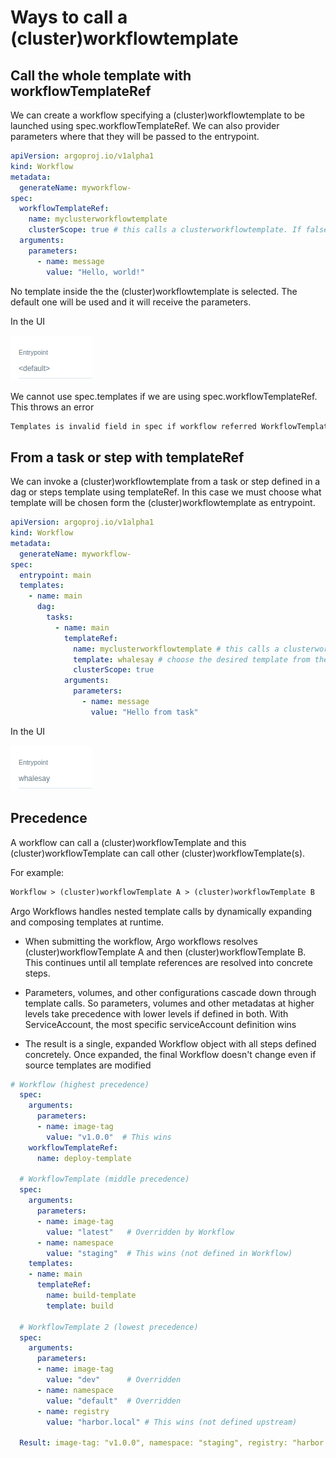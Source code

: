 # Ways to call a (cluster)workflowtemplate

## Call the whole template with workflowTemplateRef

We can create a workflow specifying a (cluster)workflowtemplate to be launched using spec.workflowTemplateRef. We can also provider parameters where that they will be passed to the entrypoint.

```yaml
apiVersion: argoproj.io/v1alpha1
kind: Workflow
metadata:
  generateName: myworkflow-
spec:
  workflowTemplateRef:
    name: myclusterworkflowtemplate
    clusterScope: true # this calls a clusterworkflowtemplate. If false or ommited (default), it calls a workflowtemplate
  arguments:
    parameters:
      - name: message
        value: "Hello, world!"
```

No template inside the the (cluster)workflowtemplate is selected. The default one will be used and it will receive the parameters.

In the UI

![alt text](default.png)

We cannot use spec.templates if we are using spec.workflowTemplateRef. This throws an error

```txt
Templates is invalid field in spec if workflow referred WorkflowTemplate reference
```

## From a task or step with templateRef

We can invoke a (cluster)workflowtemplate from a task or step defined in a dag or steps template using templateRef.
In this case we must choose what template will be chosen form the (cluster)workflowtemplate as entrypoint.

```yaml
apiVersion: argoproj.io/v1alpha1
kind: Workflow
metadata:
  generateName: myworkflow-
spec:
  entrypoint: main
  templates:
    - name: main
      dag:
        tasks:
          - name: main
            templateRef:
              name: myclusterworkflowtemplate # this calls a clusterworkflowtemplate. If false or ommited (default), it calls a workflowtemplate
              template: whalesay # choose the desired template from the (cluster)workflowtemplate
              clusterScope: true
            arguments:
              parameters:
                - name: message
                  value: "Hello from task"
```

In the UI

![alt text](ep.png)

## Precedence

A workflow can call a (cluster)workflowTemplate and this (cluster)workflowTemplate can call other (cluster)workflowTemplate(s).

For example:

```txt
Workflow > (cluster)workflowTemplate A > (cluster)workflowTemplate B
```

Argo Workflows handles nested template calls by dynamically expanding and composing templates at runtime.

- When submitting the workflow, Argo workflows resolves (cluster)workflowTemplate A and then (cluster)workflowTemplate B. This continues until all template references are resolved into concrete steps.

- Parameters, volumes, and other configurations cascade down through template calls. So parameters, volumes and other metadatas at higher levels take precedence with lower levels if defined in both. With ServiceAccount, the most specific serviceAccount definition wins

- The result is a single, expanded Workflow object with all steps defined concretely. Once expanded, the final Workflow doesn't change even if source templates are modified

```yaml
# Workflow (highest precedence)
  spec:
    arguments:
      parameters:
      - name: image-tag
        value: "v1.0.0"  # This wins
    workflowTemplateRef:
      name: deploy-template

  # WorkflowTemplate (middle precedence)
  spec:
    arguments:
      parameters:
      - name: image-tag
        value: "latest"   # Overridden by Workflow
      - name: namespace
        value: "staging"  # This wins (not defined in Workflow)
    templates:
    - name: main
      templateRef:
        name: build-template
        template: build

  # WorkflowTemplate 2 (lowest precedence)
  spec:
    arguments:
      parameters:
      - name: image-tag
        value: "dev"      # Overridden
      - name: namespace
        value: "default"  # Overridden
      - name: registry
        value: "harbor.local" # This wins (not defined upstream)

  Result: image-tag: "v1.0.0", namespace: "staging", registry: "harbor.local"
```
